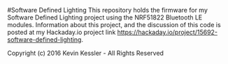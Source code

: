 #Software Defined Lighting
This repository holds the firmware for my Software Defined Lighting project using the NRF51822 Bluetooth LE modules.  Information about this project, and the discussion of this code is posted at my Hackaday.io project link <https://hackaday.io/project/15692-software-defined-lighting>.

Copyright (c) 2016 Kevin Kessler - All Rights Reserved